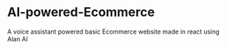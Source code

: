# AI-powered-Ecommerce
A voice assistant powered basic Ecommerce website made in react using Alan AI
